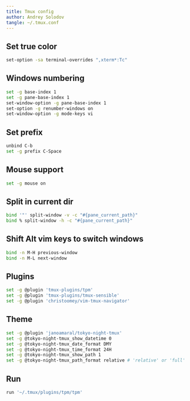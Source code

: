 ```yaml
---
title: Tmux config
author: Andrey Solodov
tangle: ~/.tmux.conf
---
```


## Set true color
```sh
set-option -sa terminal-overrides ",xterm*:Tc"
```

## Windows numbering
```sh
set -g base-index 1
set -g pane-base-index 1
set-window-option -g pane-base-index 1
set-option -g renumber-windows on
set-window-option -g mode-keys vi
```

## Set prefix
```sh
unbind C-b
set -g prefix C-Space
```

## Mouse support
```sh
set -g mouse on
```

## Split in current dir
```sh
bind '"' split-window -v -c "#{pane_current_path}"
bind % split-window -h -c "#{pane_current_path}"
```

## Shift Alt vim keys to switch windows
```sh
bind -n M-H previous-window
bind -n M-L next-window
```

## Plugins
```sh
set -g @plugin 'tmux-plugins/tpm'
set -g @plugin 'tmux-plugins/tmux-sensible'
set -g @plugin 'christoomey/vim-tmux-navigator'
```

## Theme
```sh
set -g @plugin 'janoamaral/tokyo-night-tmux'
set -g @tokyo-night-tmux_show_datetime 0
set -g @tokyo-night-tmux_date_format DMY
set -g @tokyo-night-tmux_time_format 24H
set -g @tokyo-night-tmux_show_path 1
set -g @tokyo-night-tmux_path_format relative # 'relative' or 'full'
```

## Run
```sh
run '~/.tmux/plugins/tpm/tpm'
```

